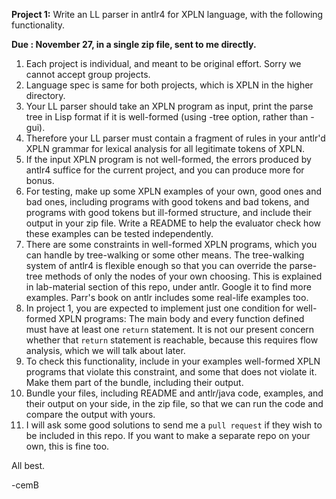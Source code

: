 <b>Project 1:</b> Write an LL parser in antlr4 for XPLN language, with the following functionality.

<b>Due : November 27, in a single zip file, sent to me directly.</b>

<ol>
  
<li>Each project is individual, and meant to be original effort. Sorry we cannot accept group projects.
  
<li> Language spec is same for both projects, which is XPLN in the higher directory.

<li>Your LL parser should take an XPLN program as input, print the parse tree in Lisp format if it is well-formed (using -tree option, rather than -gui).

<li>Therefore your LL parser must contain a fragment of rules in your antlr'd XPLN grammar for lexical analysis for all
legitimate tokens of XPLN.

<li>If the input XPLN program is not well-formed, the errors produced by antlr4 suffice for the current project, and you can produce more for bonus.

<li>For testing, make up some XPLN examples of your own, good ones and bad ones, including programs with good tokens and
bad tokens, and programs with good tokens but ill-formed structure, and include their output in your zip file.
Write a README to help the evaluator check how these examples can be tested independently.

<li>There are some constraints in well-formed XPLN programs, which you can handle by tree-walking or some other means.
The tree-walking system of antlr4 is flexible enough so that you can override the parse-tree methods of only the nodes of your own choosing. This is explained in lab-material section of this repo, under antlr. Google it to find more examples. Parr's book on antlr includes some real-life examples too.

<li>In project 1, you are expected to implement just one condition for well-formed XPLN programs: The main body and every function defined
must have at least one <code>return</code> statement. It is not our present concern whether that <code>return</code> statement is reachable, because this requires flow analysis, which we will talk about later.

<li>To check this functionality, include in your examples well-formed XPLN programs that violate this constraint, and some that does not violate it. Make them part of the bundle, including their output.

<li>Bundle your files, including README and antlr/java code, examples, and their output on your side, in the zip file, so that we can
run the code and compare the output with yours.
  
<li>I will ask some good solutions to send me a <code>pull request</code> if they wish to be included in this repo.
  If you want to make a separate repo on your own, this is fine too.
</ol>

All best.

-cemB
